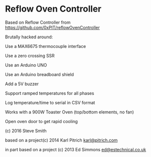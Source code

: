 Reflow Oven Controller
====================

Based on Reflow Controller from https://github.com/0xPIT/reflowOvenController

Brutally hacked around:

Use a MAX6675 thermocouple interface

Use a zero crossing SSR

Use an Arduino UNO

Use an Arduino breadboard shield

Add a 5V buzzer

Support ramped temperatures for all phases

Log temperature/time to serial in CSV format


Works with a 900W Toaster Oven (top/bottom elements, no fan)

Open oven door to get rapid cooling

(c) 2016 Steve Smith

based on a project(c) 2014 Karl Pitrich <karl@pitrich.com>

in part based on a project (c) 2013 Ed Simmons <ed@estechnical.co.uk>


